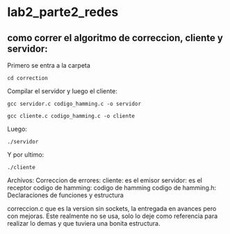 # lab2_parte2_redes

## como correr el algoritmo de correccion, cliente y servidor:

Primero se entra a la carpeta
```
cd correction
```

Compilar el servidor y luego el cliente:
```
gcc servidor.c codigo_hamming.c -o servidor
```
```
gcc cliente.c codigo_hamming.c -o cliente
```
Luego:
```
./servidor
```
Y por ultimo: 
```
./cliente
```

Archivos: 
Correccion de errores: 
cliente: es el emisor
servidor: es el receptor
codigo de hamming: codigo de hamming
codigo de hamming.h: Declaraciones de funciones y estructura

correccion.c que es la version sin sockets, la entregada en avances pero con mejoras. Este realmente no se usa, solo lo deje como referencia para realizar lo demas y que tuviera una bonita estructura. 